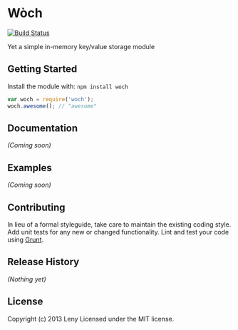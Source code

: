 # Wòch
[![Build Status](https://secure.travis-ci.org/leny/woch.png?branch=master)](http://travis-ci.org/leny/woch)

Yet a simple in-memory key/value storage module

## Getting Started
Install the module with: `npm install woch`

```javascript
var woch = require('woch');
woch.awesome(); // "awesome"
```

## Documentation
_(Coming soon)_

## Examples
_(Coming soon)_

## Contributing
In lieu of a formal styleguide, take care to maintain the existing coding style. Add unit tests for any new or changed functionality. Lint and test your code using [Grunt](http://gruntjs.com/).

## Release History
_(Nothing yet)_

## License
Copyright (c) 2013 Leny
Licensed under the MIT license.
